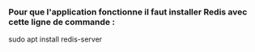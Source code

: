 ### Pour que l'application fonctionne il faut installer Redis avec cette ligne de commande :

sudo apt install redis-server

